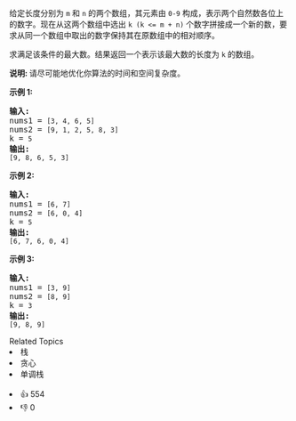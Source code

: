 <p>给定长度分别为&nbsp;<code>m</code>&nbsp;和&nbsp;<code>n</code>&nbsp;的两个数组，其元素由&nbsp;<code>0-9</code>&nbsp;构成，表示两个自然数各位上的数字。现在从这两个数组中选出 <code>k (k &lt;= m + n)</code>&nbsp;个数字拼接成一个新的数，要求从同一个数组中取出的数字保持其在原数组中的相对顺序。</p>

<p>求满足该条件的最大数。结果返回一个表示该最大数的长度为&nbsp;<code>k</code>&nbsp;的数组。</p>

<p><strong>说明: </strong>请尽可能地优化你算法的时间和空间复杂度。</p>

<p><strong>示例&nbsp;1:</strong></p>

<pre><strong>输入:</strong>
nums1 = <span><code>[3, 4, 6, 5]</code></span>
nums2 = <span><code>[9, 1, 2, 5, 8, 3]</code></span>
k = <span><code>5</code></span>
<strong>输出:</strong>
<span><code>[9, 8, 6, 5, 3]</code></span></pre>

<p><strong>示例 2:</strong></p>

<pre><strong>输入:</strong>
nums1 = <span><code>[6, 7]</code></span>
nums2 = <span><code>[6, 0, 4]</code></span>
k = <span><code>5</code></span>
<strong>输出:</strong>
<span><code>[6, 7, 6, 0, 4]</code></span></pre>

<p><strong>示例 3:</strong></p>

<pre><strong>输入:</strong>
nums1 = <span><code>[3, 9]</code></span>
nums2 = <span><code>[8, 9]</code></span>
k = <span><code>3</code></span>
<strong>输出:</strong>
<span><code>[9, 8, 9]</code></span></pre>

<div><div>Related Topics</div><div><li>栈</li><li>贪心</li><li>单调栈</li></div></div><br><div><li>👍 554</li><li>👎 0</li></div>